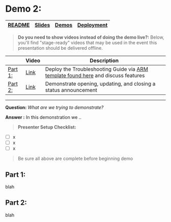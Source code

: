 # Demo 2: 

| [README](/ops30/README.md) | [Slides](/ops30/slides/README.md) | [Demos](/ops30/demos/README.md) | [Deployment](/ops30/deployment/README.md) | 
|--------|-------|------------|-----------|

>**Do you need to show videos instead of doing the demo live?:** Below, you'll find "stage-ready" videos that may be used in the event this presentation should be delivered offline.

|  | Video | Description
|--------|-------|-----|
| [Part 1: ](#part-1-azure-troubleshooting-guide) | [Link](https://coming.soon) | Deploy the Troubleshooting Guide via [ARM template found here](TroubleshootingGuide_ARM_Template.json) and discuss features
| [Part 2: ](#part-2-update-status-page-from-microsoft-teams) | [Link](https://coming.soon) | Demonstrate opening, updating, and closing a status announcement

---

**Question:** *What are we trying to demonstrate?*

**Answer :**
In this demonstration we ..

> **Presenter Setup Checklist:**

- [ ] x
- [ ] x
- [ ] x

> Be sure all above are complete before beginning demo



## Part 1: 

blah


## Part 2: 

blah



